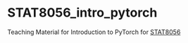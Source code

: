 # STAT8056_intro_pytorch
Teaching Material for Introduction to PyTorch for [STAT8056](http://users.stat.umn.edu/~xshen/stat8056.htm)
